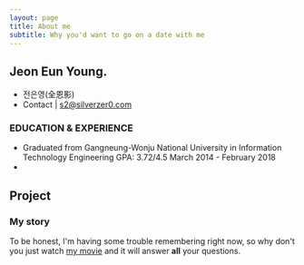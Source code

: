 ```yaml
---
layout: page
title: About me
subtitle: Why you'd want to go on a date with me
---
```


## Jeon Eun Young.

- 전은영(全恩影)
- Contact | s2@silverzer0.com

### EDUCATION & EXPERIENCE

- Graduated from Gangneung-Wonju National University 
  in Information Technology Engineering 
  GPA: 3.72/4.5
  March 2014 - February 2018
- 
  
  
## Project



### My story

To be honest, I'm having some trouble remembering right now, so why don't you just watch [my movie](https://en.wikipedia.org/wiki/The_Princess_Bride_%28film%29) and it will answer **all** your questions.
